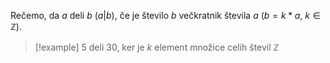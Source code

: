 Rečemo, da $a$ deli $b$ ($a | b$), če je število $b$ večkratnik števila $a$ ($b = k * a$, $k \in \mathbb{Z}$).

> [!example]
> 5 deli 30, ker je $k$ element množice celih števil $\mathbb{Z}$
